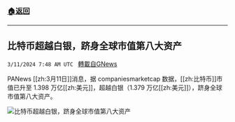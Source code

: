 ###  [:house:返回](README.md)
---


## 比特币超越白银，跻身全球市值第八大资产
`3/11/2024 7:48 AM UTC ` [轉載自GNews](https://gnews.org/articles/2383600)

PANews [[zh:3月11日]]消息，据 companiesmarketcap 数据，[[zh:比特币]]市值已升至 1.398 万亿[[zh:美元]]，超越白银（1.379 万亿[[zh:美元]]），跻身全球市值第八大资产。

![比特币超越白银，跻身全球市值第八大资产](https://cdn-img.panewslab.com/panews/2024/03/11/images/UVOgSKNHY6.png "比特币超越白银，跻身全球市值第八大资产")

